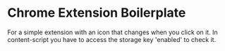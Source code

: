 # Chrome Extension Boilerplate

For a simple extension with an icon that changes when you click on it. In content-script you have to access the storage key 'enabled' to check it. 

